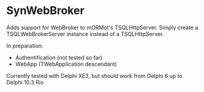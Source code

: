 # SynWebBroker

Adds support for WebBroker to mORMot's TSQLHttpServer. Simply create a TSQLWebBrokerServer instance instead of a TSQLHttpServer.

In preparation:

* Authentification (not tested so far)
* WebApp (TWebApplication descendant)

Currently tested with Delphi XE3, but should work from Delphi 6 up to Delphi 10.3 Rio
